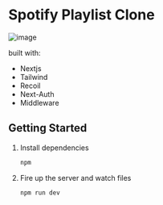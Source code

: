 # Spotify Playlist Clone 

![image](https://user-images.githubusercontent.com/59823713/158629271-60bf8443-2779-4c6d-a45c-c7d0c456a82e.png)

built with: 
- Nextjs
- Tailwind 
- Recoil
- Next-Auth
- Middleware

## Getting Started

1. Install dependencies

   ```bash
   npm
   ```

2. Fire up the server and watch files

   ```bash
   npm run dev
   ```
